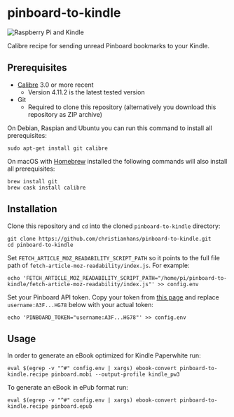 # pinboard-to-kindle

![Raspberry Pi and Kindle](https://i.imgur.com/4ZxMhrt.jpg)

Calibre recipe for sending unread Pinboard bookmarks to your Kindle.

## Prerequisites

  * [Calibre](https://calibre-ebook.com) 3.0 or more recent
    + Version 4.11.2 is the latest tested version
  * Git
    + Required to clone this repository (alternatively you download this repository as ZIP archive)

On Debian, Raspian and Ubuntu you can run this command to install all prerequisites:

```
sudo apt-get install git calibre
```

On macOS with [Homebrew](https://brew.sh) installed the following commands will also install all prerequisites:

```
brew install git
brew cask install calibre
```

## Installation
  
Clone this repository and `cd` into the cloned `pinboard-to-kindle` directory:

```
git clone https://github.com/christianhans/pinboard-to-kindle.git
cd pinboard-to-kindle
```

Set `FETCH_ARTICLE_MOZ_READABILITY_SCRIPT_PATH` so it points to the full file path of `fetch-article-moz-readability/index.js`. For example:

```
echo 'FETCH_ARTICLE_MOZ_READABILITY_SCRIPT_PATH="/home/pi/pinboard-to-kindle/fetch-article-moz-readability/index.js"' >> config.env
```

Set your Pinboard API token. Copy your token from [this page](https://pinboard.in/settings/password) and replace `username:A3F...HG78` below with your actual token:

```
echo 'PINBOARD_TOKEN="username:A3F...HG78"' >> config.env
```

## Usage

In order to generate an eBook optimized for Kindle Paperwhite run:

```
eval $(egrep -v "^#" config.env | xargs) ebook-convert pinboard-to-kindle.recipe pinboard.mobi --output-profile kindle_pw3
```

To generate an eBook in ePub format run:

```
eval $(egrep -v "^#" config.env | xargs) ebook-convert pinboard-to-kindle.recipe pinboard.epub
```
